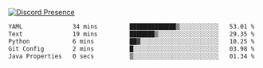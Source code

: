 [![Discord Presence](https://lanyard.cnrad.dev/api/689805100331696149)](https://discord.com/users/689805100331696149)

<!--START_SECTION:waka-->

```txt
YAML              34 mins         █████████████▒░░░░░░░░░░░   53.01 %
Text              19 mins         ███████▒░░░░░░░░░░░░░░░░░   29.35 %
Python            6 mins          ██▓░░░░░░░░░░░░░░░░░░░░░░   10.25 %
Git Config        2 mins          █░░░░░░░░░░░░░░░░░░░░░░░░   03.98 %
Java Properties   0 secs          ▒░░░░░░░░░░░░░░░░░░░░░░░░   01.34 %
```

<!--END_SECTION:waka-->
<img src="https://hit.yhype.me/github/profile?user_id=53441990" alt="">
